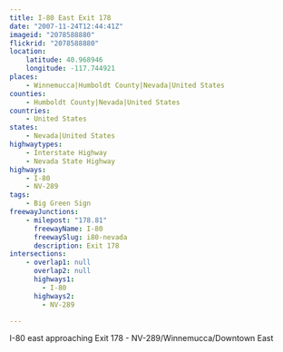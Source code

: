 ```yaml
---
title: I-80 East Exit 178
date: "2007-11-24T12:44:41Z"
imageid: "2078588880"
flickrid: "2078588880"
location:
    latitude: 40.968946
    longitude: -117.744921
places:
    - Winnemucca|Humboldt County|Nevada|United States
counties:
    - Humboldt County|Nevada|United States
countries:
    - United States
states:
    - Nevada|United States
highwaytypes:
    - Interstate Highway
    - Nevada State Highway
highways:
    - I-80
    - NV-289
tags:
    - Big Green Sign
freewayJunctions:
    - milepost: "178.81"
      freewayName: I-80
      freewaySlug: i80-nevada
      description: Exit 178
intersections:
    - overlap1: null
      overlap2: null
      highways1:
        - I-80
      highways2:
        - NV-289

---
```

I-80 east approaching Exit 178 - NV-289/Winnemucca/Downtown East